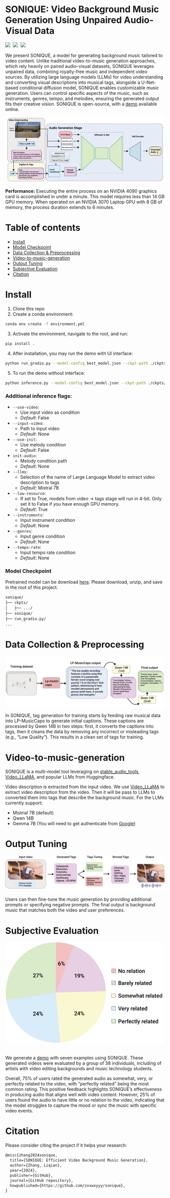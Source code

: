 

# SONIQUE: Video Background Music Generation Using Unpaired Audio-Visual Data

<div style='display:flex; gap: 0.5rem; '>
<a href='https://zxxwxyyy.github.io/templates/sonique.html'><img src='https://img.shields.io/badge/Demo-Website-blueviolet'></a>
<!-- <a href=''><img src='https://img.shields.io/badge/%F0%9F%A4%97%20Hugging%20Face-Demo(Coming Soon)-blue'></a> -->
<a href='https://arxiv.org/abs/2410.03879'><img src='https://img.shields.io/badge/Paper-arXiv-red'></a>
<a href='https://drive.google.com/file/d/1kRy-B82ZGvRrJq4M5ob45jOvQgp9r_Xz/view?usp=sharing'><img src='https://img.shields.io/badge/Dowload-Checkpoint-green'></a>
</div>

We present SONIQUE, a model for generating
background music tailored to video content. Unlike traditional
video-to-music generation approaches, which rely heavily on
paired audio-visual datasets, SONIQUE leverages unpaired data,
combining royalty-free music and independent video sources. By
utilizing large language models (LLMs) for video understanding
and converting visual descriptions into musical tags, alongside
a U-Net-based conditional diffusion model, SONIQUE enables
customizable music generation. Users can control specific aspects
of the music, such as instruments, genres, tempo, and melodies,
ensuring the generated output fits their creative vision. SONIQUE
is open-source, with a [demo](https://zxxwxyyy.github.io/templates/sonique.html) available online.

![t2i](demo_videos/assets/sonique.png)

**Performance:** Executing the entire process on an NVIDIA 4090 graphics card is accomplished in under a minute. This model requires less than 14 GB GPU memory. When operated on an NVIDIA 3070 Laptop GPU with 8 GB of memory, the process duration extends to 6 minutes.

# Table of contents
<!-- - [Demo](https://github.com/zxxwxyyy/sonique?tab=readme-ov-file#demo) -->
- [Install](#install)
- [Model Checkpoint](#model-checkpoint)
- [Data Collection & Preprocessing](#data-collection--preprocessing)
- [Video-to-music-generation](#video-to-music-generation)
- [Output Tuning](#output-tuning)
- [Subjective Evaluation](#subjective-evaluation)
- [Citation](#citation)
<!-- - [Fine-tune LLM experiment](#fine-tune-llm) -->

# Install 
1. Clone this repo 
2. Create a conda environment: 
```bash
conda env create -f environment.yml
```
3. Activate the environment, navigate to the root, and run:
```bash
pip install .
```
4. After installation, you may run the demo with UI interface:
```bash
python run_gradio.py --model-config best_model.json --ckpt-path ./ckpts/stable_ep=220.ckpt
```
5. To run the demo without interface:
```bash
python inference.py --model-config best_model.json --ckpt-path ./ckpts/stable_ep=220.ckpt
```
### Additional inference flags:
- `--use-video`:
    - Use input video as condition
    - *Default*: False
- `--input-video`:
    - Path to input video 
    - *Default*: None
- `--use-init`:
    - Use melody condition
    - *Default*: False
- `init-audio`:
    - Melody condition path
    - *Default*: None
- `--llms`:
    - Selection of the name of Large Language Model to extract video description to tags
    - *Default*: Mistral 7B
- `--low-resource`:
    - If set to True, models from video -> tags stage will run in 4-bit. Only set it to False if you have enough GPU memory.
    - *Default*: True
- `--instruments`:
    - Input instrument condition
    - *Default*: None
- `--genres`:
    - Input genre condition
    - *Default*: None
- `--tempo-rate`:
    - Input tempo rate condition
    - *Default*: None
  
### Model Checkpoint
Pretrained model can be download [here](https://drive.google.com/file/d/1kRy-B82ZGvRrJq4M5ob45jOvQgp9r_Xz/view?usp=sharing). Please download, unzip, and save in the root of this project. 
```bash
sonique/
├── ckpts/
│   ├── .../
├── sonique/
├── run_gradio.py/
...
```

# Data Collection & Preprocessing

![t2i](./demo_videos/assets/dataset.jpg)

In SONIQUE, tag generation for training starts by feeding raw musical data into LP-MusicCaps to generate initial captions. These captions are
processed by Qwen 14B in two steps: first, it converts the captions into tags, then it cleans the data by removing any incorrect or misleading tags (e.g.,
”Low Quality”). This results in a clean set of tags for training.
<!-- See [here](./data_preprocessing/README.md) for details. -->

# Video-to-music-generation
SONIQUE is a multi-model tool leveraging on [stable_audio_tools](https://github.com/Stability-AI/stable-audio-tools), [Video_LLaMA](https://github.com/DAMO-NLP-SG/Video-LLaMA), and popular LLMs from Huggingface. 

Video description is extracted from the input video. We use [Video_LLaMA](https://github.com/DAMO-NLP-SG/Video-LLaMA) to extract video description from the video. Then it will be pass to LLMs to converted them into tags that describe the background music. For the LLMs currently support: 
- Mistrial 7B (default)
- Qwen 14B
- Gemma 7B (You will need to get authenticate from [Google](https://huggingface.co/google/gemma-7b-it))

# Output Tuning
![t2i](./demo_videos/assets/tuning.jpg)

Users can then fine-tune the music generation by providing additional prompts or
specifying negative prompts. The final output is background music that matches both the video and user preferences.

# Subjective Evaluation 
<img src="./demo_videos/assets/Human1.png" alt="Human2" width="500" height="auto" style="margin-bottom: 20px">

We generate a [demo](https://zxxwxyyy.github.io/templates/sonique.html) with seven examples using SONIQUE. These generated videos were evaluated
by a group of 38 individuals, including of artists with video
editing backgrounds and music technology students. 

Overall, 75% of users rated the generated audio as somewhat, very, or perfectly related to the video, with ”perfectly
related” being the most common rating. This positive feedback highlights SONIQUE’s effectiveness in producing audio that
aligns well with video content. However, 25% of users found
the audio to have little or no relation to the video, indicating
that the model struggles to capture the mood or sync the music
with specific video events.

<!-- # Fine-tune LLM 
Fine-tuning the LLM at the `caption to tags` stage may improve the model's performance. To see that, I run an experiment fine-tuning `mistral-7b` with paired video description and audio tags. See [here](/fine_tune_llm/README.md) for the detailed process of how this is achieved.  -->

# Citation
Please consider citing the project if it helps your research:
```
@misc{zhang2024sonique,
  title={SONIQUE: Efficient Video Background Music Generation},
  author={Zhang, Liqian},
  year={2024},
  publisher={GitHub},
  journal={GitHub repository},
  howpublished={https://github.com/zxxwxyyy/sonique},
}
```